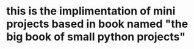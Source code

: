 # this is the implimentation of mini projects based in book named "the big book of small python projects"
